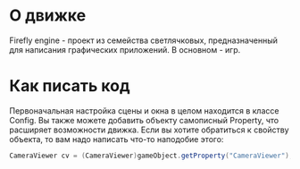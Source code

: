 # О движке
Firefly engine - проект из семейства светлячковых, предназначенный для написания графических приложений. В основном - игр.
# Как писать код
Первоначальная настройка сцены и окна в целом находится в классе Config. Вы также можете добавить объекту самописный Property, что расширяет возможности движка. Если вы хотите обратиться к свойству объекта, то вам надо написать что-то наподобие этого:

```java
CameraViewer cv = (CameraViewer)gameObject.getProperty("CameraViewer");
```

